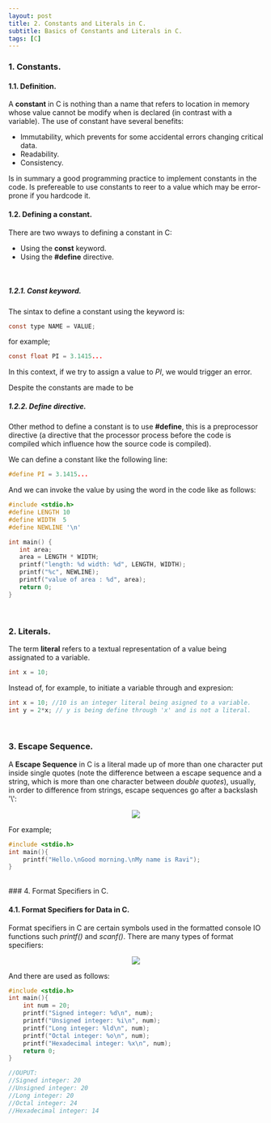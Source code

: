 ```yaml
---
layout: post
title: 2. Constants and Literals in C.
subtitle: Basics of Constants and Literals in C.
tags: [C] 
---
```

### 1. Constants.

#### 1.1. Definition.

A **constant** in C is nothing than a name that refers to location in memory whose value cannot be modify when is declared (in contrast with a variable). The use of constant have several benefits:

- Immutability, which prevents for some accidental errors changing critical data.
- Readability.
- Consistency.

Is in summary a good programming practice to implement constants in the code. Is prefereable to use constants to reer to a value which may be error-prone if you hardcode it.
<br>

#### 1.2. Defining a constant.

There are two wways to defining a constant in C:

- Using the **const** keyword.
- Using the **#define** directive.
<br>

##### 1.2.1. Const keyword.

The sintax to define a constant using the keyword is:

```c
const type NAME = VALUE;
```

for example;

```c
const float PI = 3.1415...
```

In this context, if we try to assign a value to *PI*, we would trigger an error.

Despite the constants are made to be 
<br>

##### 1.2.2. Define directive.

Other method to define a constant is to use **#define**, this is a preprocessor directive (a directive that the processor process before the code is compiled which influence how the source code is compiled).  

We can define a constant like the following line:

```c
#define PI = 3.1415...
```

And we can invoke the value by using the word in the code like as follows:

```c
#include <stdio.h>
#define LENGTH 10   
#define WIDTH  5
#define NEWLINE '\n'

int main() {
   int area;  
   area = LENGTH * WIDTH;
   printf("length: %d width: %d", LENGTH, WIDTH);
   printf("%c", NEWLINE);
   printf("value of area : %d", area);
   return 0;
}
```
<br>

### 2. Literals.

The term **literal** refers to a textual representation of a value being assignated to a variable.

```c
int x = 10;
```

Instead of, for example, to initiate a variable through and expresion:

```c
int x = 10; //10 is an integer literal being asigned to a variable.
int y = 2*x; // y is being define through 'x' and is not a literal.
```
<br>

### 3. Escape Sequence.

A **Escape Sequence** in C is a literal made up of more than one character put inside single quotes (note the difference between a escape sequence and a string, which is more than one character between *double quotes*), usually, in order to difference from strings, escape sequences go after a backslash '\\':

<div style="text-align:center">
	<img src="{{ 'assets/img/C/Pasted image 20241208181911.png' | relative_url }}" text-align="center"/>
</div>

For example;

```c
#include <stdio.h> 
int main(){ 
	printf("Hello.\nGood morning.\nMy name is Ravi"); 
}
```
<br>
### 4. Format Specifiers in C.

#### 4.1. Format Specifiers for Data in C.

Format specifiers in C are certain symbols used in the formatted console IO functions such *printf()* and *scanf()*. There are many types of format specifiers:

<div style="text-align:center">
	<img src="{{ 'assets/img/C/Pasted image 20241210180850.png' | relative_url }}" text-align="center"/>
</div>

And there are used as follows:

```c
#include <stdio.h> 
int main(){ 
	int num = 20; 
	printf("Signed integer: %d\n", num); 
	printf("Unsigned integer: %i\n", num); 
	printf("Long integer: %ld\n", num); 
	printf("Octal integer: %o\n", num); 
	printf("Hexadecimal integer: %x\n", num); 
	return 0; 
}

//OUPUT:
//Signed integer: 20
//Unsigned integer: 20
//Long integer: 20
//Octal integer: 24
//Hexadecimal integer: 14
```
<br>




